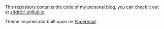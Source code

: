 This repository contains the code of my personal blog, you can check it out at [s4dr0t1.github.io](https://s4dr0t1.github.io)

Theme inspired and built upon on [Papermod](https://github.com/adityatelange/hugo-PaperMod).
